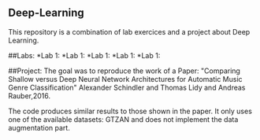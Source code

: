 ## Deep-Learning
This repository is a combination of lab exercices and a project about Deep Learning.

##Labs:
*Lab 1:
*Lab 1:
*Lab 1:
*Lab 1:
*Lab 1:

##Project:
The goal was to reproduce the work of a Paper: "Comparing Shallow versus Deep Neural Network Architectures for Automatic Music Genre Classification"
Alexander Schindler and Thomas Lidy and Andreas Rauber,2016.

The code produces similar results to those shown in the paper. It only uses one of the available datasets: GTZAN and does not implement the data augmentation part.

